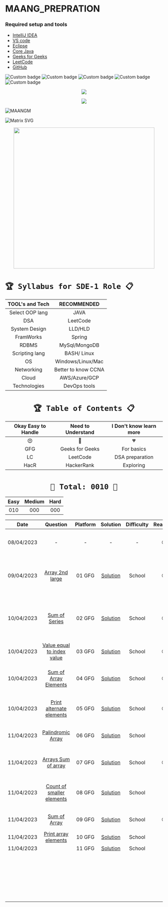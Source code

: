 # MAANG_PREPRATION




### Required setup and tools

- [IntelliJ IDEA ](https://www.jetbrains.com/idea/)
- [VS code](https://code.visualstudio.com/)
- [Eclipse](https://www.eclipse.org/)
- [Core Java](https://docs.oracle.com/en/java/)
- [Geeks for Geeks](https://practice.geeksforgeeks.org/home)
- [LeetCode](https://leetcode.com/)
- [GitHub](https://github.com/)





![Custom badge](https://img.shields.io/badge/Repo-Started-brightgreen)   ![Custom badge](https://img.shields.io/badge/MAANG-Prepration-ff69b4)
![Custom badge](https://img.shields.io/badge/ARRAYS-Started-green)      ![Custom badge](https://img.shields.io/badge/LinkedList-NotYet-yellow)
![Custom badge](https://img.shields.io/badge/YOGESH-OnDuty-ff69b4)





<p align="center">
    <a href="https://github.com/yogeshjoga/MAANG_PREPRATION#readme" target="_blank"> <img src="https://readme-typing-svg.herokuapp.com?font=Tourney&center=true&vCenter=true&color=2CFF00&size=65&pause=750&width=1280&height=80&lines=The+Complete+MAANG+Preparation"/> </a>
</p>

<p align="center">
    <a href="https://github.com/yogeshjoga/MAANG_PREPRATION#readme" target="_blank"> <img src="https://readme-typing-svg.herokuapp.com?font=Tourney&center=true&vCenter=true&color=&size=45&pause=750&width=1280&height=80&lines=Target+is+Per+Day+3+DSA+problems"/> </a>
</p>


![MAANGM](https://user-images.githubusercontent.com/36118169/230730170-3574e442-8073-45bf-a91a-4ed2f299b859.gif)

![Matrix SVG](https://raw.githubusercontent.com/rodrigograca31/rodrigograca31/master/matrix.svg)

<p align="center">
    <img src="https://readme-jokes.vercel.app/api" width="450px" />
</p>


# `🏆 Syllabus for SDE-1 Role 📋`


| TOOL's and Tech |     RECOMMENDED     | 
|:---------------:|:-------------------:|
| Select OOP lang |        JAVA         |  
|       DSA       |      LeetCode       |  
|  System Design  |       LLD/HLD       |  
|    FramWorks    |       Spring        | 
|      RDBMS      |    MySql/MongoDB    |  
| Scripting lang  |     BASH/ Linux     | 
|       OS        |  Windows/Linux/Mac  | 
|   Networking    | Better to know CCNA | 
|      Cloud      |    AWS/Azure/GCP    | 
|  Technologies   |    DevOps tools     | 


 <div align="center">

# `🏆 Table of Contents 📋`

| Okay Easy to Handle | Need to Understand | I Don't know learn more |
|:-------------------:|:------------------:|:-----------------------:|
|         😍          |         🥵         |           💔            |
|         GFG         |  Geeks for Geeks   |       For basics        |
|         LC          |      LeetCode      |     DSA preparation     |
|        HacR         |     HackerRank     |        Exploring        |


# ` 💝 Total: 0010 💝 `

| Easy | Medium | Hard |
|:----:|:------:|:----:|
| 010  |  000   | 000  |


|    Date     |                     Question                      | Platform |            Solution             | Difficulty |   Reaction    |                           Description                           |
|:-----------:|:-------------------------------------------------:|:--------:|:-------------------------------:|:----------:|:-------------:|:---------------------------------------------------------------:|
| 08/04/2023  |                         -                         |    -     |                -                |     -      |      😍       |               Ntg solved today just setup the env               |
| 09/04/2023  |      [Array 2nd large](https://rb.gy/1ijnm)       |  01 GFG  | [Solution](https://rb.gy/8fab9) |   School   |      😍       | with out sort the array need to solve this problem little hard! |           
| 10/04/2023  |       [Sum of Series](https://rb.gy/qssid)        |  02 GFG  | [Solution](https://rb.gy/8fab9) |   School   |      😍       |  Need to know about MATH formula to solve lets understand math  |   
| 10/04/2023  | [Value equal to index value](https://rb.gy/3dkql) |  03 GFG  | [Solution](https://rb.gy/8fab9) |   School   |      😍       |                Understand concept and dry it...                 |   
| 10/04/2023  |   [Sum of Array Elements](https://rb.gy/cwkkk)    |  04 GFG  | [Solution](https://rb.gy/8fab9) |   School   |      😍       |               sum of array elements -easy problem               |
| 10/04/2023  |  [Print alternate elements](https://rb.gy/w6gzj)  |  05 GFG  | [Solution](https://rb.gy/8fab9) |   School   |      😍       |            very easy problem no need, for loop trick            |   
| 11/04/2023  |     [Palindromic Array](https://rb.gy/1t81r)      |  06 GFG  | [Solution](https://rb.gy/8fab9) |   School   |      🥵       |               make sure about All String classes                |   
| 11/04/2023  |    [Arrays Sum of array](https://rb.gy/nequa)     |  07 GFG  | [Solution](https://rb.gy/8fab9) |   School   |      😍       |                  good Question easy to handle                   |   
| 11/04/2023  | [Count of smaller elements](https://rb.gy/286dh)  |  08 GFG  | [Solution](https://rb.gy/8fab9) |   School   |      🥵       |          little confused in operators <+,<-,<+... okay          |   
| 11/04/2023  |        [Sum of Array](https://rb.gy/wr7dz)        |  09 GFG  | [Solution](https://rb.gy/8fab9) |   School   |      😍       |                     sum of array super easy                     |   
| 11/04/2023  |    [Print array elements](https://rb.gy/q90sq)    |  10 GFG  | [Solution](https://rb.gy/8fab9) |   School   |               |                                                                 |   
| 11/04/2023  |                                                   |  11 GFG  | [Solution](https://rb.gy/8fab9) |   School   |               |                                                                 |   
|             |                                                   |          |                                 |            |               |                                                                 |   
|             |                                                   |          |                                 |            |               |                                                                 |   
|             |                                                   |          |                                 |            |               |                                                                 |   
|             |                                                   |          |                                 |            |               |                                                                 |   
|             |                                                   |          |                                 |            |               |                                                                 |   
|             |                                                   |          |                                 |            |               |                                                                 |   
|             |                                                   |          |                                 |            |               |                                                                 |   
|             |                                                   |          |                                 |            |               |                                                                 |   
|             |                                                   |          |                                 |            |               |                                                                 |   
|             |                                                   |          |                                 |            |               |                                                                 |   
|             |                                                   |          |                                 |            |               |                                                                 |   
|             |                                                   |          |                                 |            |               |                                                                 |   
|             |                                                   |          |                                 |            |               |                                                                 |   
|             |                                                   |          |                                 |            |               |                                                                 |   
|             |                                                   |          |                                 |            |               |                                                                 |   
|             |                                                   |          |                                 |            |               |                                                                 |   
|             |                                                   |          |                                 |            |               |                                                                 |   
|             |                                                   |          |                                 |            |               |                                                                 |   
|             |                                                   |          |                                 |            |               |                                                                 |   
|             |                                                   |          |                                 |            |               |                                                                 |   
|             |                                                   |          |                                 |            |               |                                                                 |   
|             |                                                   |          |                                 |            |               |                                                                 |   
|             |                                                   |          |                                 |            |               |                                                                 |   
|             |                                                   |          |                                 |            |               |                                                                 |   
|             |                                                   |          |                                 |            |               |                                                                 |   
|             |                                                   |          |                                 |            |               |                                                                 |   



</div>




